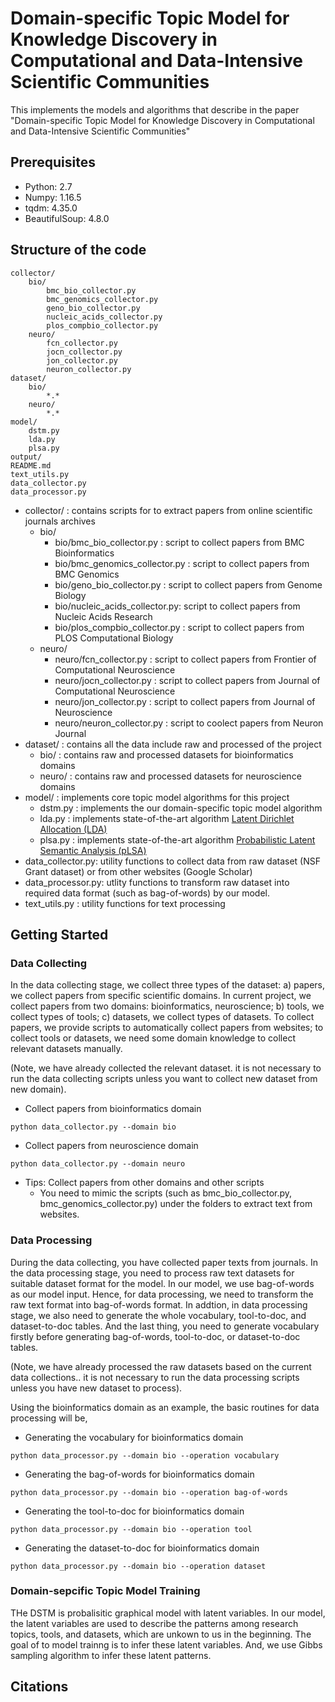# Domain-specific Topic Model for Knowledge Discovery in Computational and Data-Intensive Scientific Communities
This implements the models and algorithms that describe in the paper "Domain-specific Topic Model for Knowledge Discovery in Computational and Data-Intensive Scientific Communities"

## Prerequisites
- Python: 2.7
- Numpy: 1.16.5
- tqdm: 4.35.0
- BeautifulSoup: 4.8.0

## Structure of the code
```
collector/
    bio/
        bmc_bio_collector.py
        bmc_genomics_collector.py
        geno_bio_collector.py
        nucleic_acids_collector.py
        plos_compbio_collector.py
    neuro/
        fcn_collector.py
        jocn_collector.py
        jon_collector.py
        neuron_collector.py
dataset/
    bio/
        *.*
    neuro/
        *.*
model/
    dstm.py
    lda.py
    plsa.py
output/
README.md
text_utils.py
data_collector.py
data_processor.py
```
- collector/ : contains scripts for to extract papers from online scientific journals archives
    - bio/
        - bio/bmc_bio_collector.py      : script to collect papers from BMC Bioinformatics
        - bio/bmc_genomics_collector.py : script to collect papers from BMC Genomics 
        - bio/geno_bio_collector.py     : script to collect papers from Genome Biology
        - bio/nucleic_acids_collector.py: script to collect papers from Nucleic Acids Research
        - bio/plos_compbio_collector.py : script to collect papers from PLOS Computational Biology
    - neuro/
        - neuro/fcn_collector.py        : script to collect papers from Frontier of Computational Neuroscience
        - neuro/jocn_collector.py       : script to collect papers from Journal of Computational Neuroscience
        - neuro/jon_collector.py        : script to collect papers from Journal of Neuroscience
        - neuro/neuron_collector.py     : script to coolect papers from Neuron Journal
- dataset/ : contains all the data include raw and processed of the project
    - bio/   : contains raw and processed datasets for bioinformatics domains
    - neuro/ : contains raw and processed datasets for neuroscience domains
- model/   : implements core topic model algorithms for this project
    - dstm.py  : implements the our domain-specific topic model algorithm
    - lda.py   : implements state-of-the-art algorithm [Latent Dirichlet Allocation (LDA)](http://jmlr.org/papers/volume3/blei03a/blei03a.pdf)
    - plsa.py  : implements state-of-the-art algorithm [Probabilistic Latent Semantic Analysis (pLSA)](https://www.iro.umontreal.ca/~nie/IFT6255/Hofmann-UAI99.pdf)
- data_collector.py: utility functions to collect data from raw dataset (NSF Grant dataset) or from other websites (Google Scholar)
- data_processor.py: utlity functions to transform raw dataset into required data format (such as bag-of-words) by our model. 
- text_utils.py : utility functions for text processing

## Getting Started
### Data Collecting
In the data collecting stage, we collect three types of the dataset: a) papers,  we collect papers from specific scientific domains. In current project, we collect papers 
from two domains: bioinformatics, neuroscience; b) tools, we collect types of tools; c) datasets, we collect types of datasets. To collect papers, we 
provide scripts to automatically collect papers from websites; to collect tools or datasets, we need some domain knowledge to collect relevant datasets manually.
 
(Note, we have already collected the relevant dataset. it is not necessary to run the data collecting scripts unless you want to collect new dataset from new domain). 
- Collect papers from bioinformatics domain
```
python data_collector.py --domain bio
```
- Collect papers from neuroscience domain
```
python data_collector.py --domain neuro
```
- Tips: Collect papers from other domains and other scripts
    - You need to mimic the scripts (such as bmc_bio_collector.py, bmc_genomics_collector.py) under the folders to extract text from websites. 

### Data Processing
During the data collecting, you have collected paper texts from journals. In the data processing stage, you need to process raw text datasets for suitable dataset format
for the model. In our model, we use bag-of-words as our model input. Hence, for data processing, we need to transform the raw text format into bag-of-words format. In addtion, in data processing stage, we also need to generate the whole vocabulary, tool-to-doc, and dataset-to-doc tables. And the last thing, you need to generate vocabulary firstly before generating bag-of-words, tool-to-doc, or dataset-to-doc tables.

(Note, we have already processed the raw datasets based on the current data collections.. it is not necessary to run the data processing scripts unless you have new dataset to process). 

Using the bioinformatics domain as an example, the basic routines for data processing will be,
- Generating the vocabulary for bioinformatics domain
```
python data_processor.py --domain bio --operation vocabulary
```
- Generating the bag-of-words for bioinformatics domain
```
python data_processor.py --domain bio --operation bag-of-words
```
- Generating the tool-to-doc for bioinformatics domain
```
python data_processor.py --domain bio --operation tool
```
- Generating the dataset-to-doc for bioinformatics domain
```
python data_processor.py --domain bio --operation dataset
```

### Domain-sepcific Topic Model Training
THe DSTM is probalisitic graphical model with latent variables. In our model, the latent variables are used to describe the patterns among research topics, tools, and datasets, which are unkown to us in the beginning. The goal of to model trainng is to infer these latent variables. And, we use Gibbs sampling algorithm to infer these latent patterns.

## Citations


